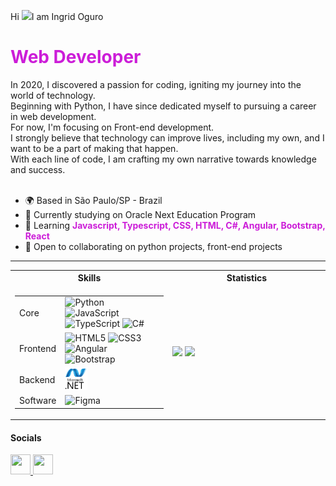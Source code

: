 Hi ![](https://user-images.githubusercontent.com/18350557/176309783-0785949b-9127-417c-8b55-ab5a4333674e.gif)I am Ingrid Oguro
<h1 style="color:#CC1DD8;">Web Developer</h1>
In 2020, I discovered a passion for coding, igniting my journey into the world of technology.<br>
Beginning with Python, I have since dedicated myself to pursuing a career in web development.<br> 
For now, I'm focusing on Front-end development. <br>
I strongly believe that technology can improve lives, including my own, and I want to be a part of making that happen.<br>
With each line of code, I am crafting my own narrative towards knowledge and success. <br>
<br>

* 🌍  Based in São Paulo/SP - Brazil
* 🚀  Currently studying on Oracle Next Education Program
* 🧠  Learning <strong style="color:#CC1DD8;" >Javascript, Typescript, CSS, HTML, C#, Angular, Bootstrap, React</strong>
* 🤝  Open to collaborating on python projects, front-end projects

________________________________
<table>
<tr><th >Skills</th>
<th>Statistics</th></tr>
<tr><td width=50% align="center">

|||
|--|--|
|Core|<img src="https://raw.githubusercontent.com/danielcranney/readme-generator/main/public/icons/skills/python-colored.svg" width="36" height="36" alt="Python" /> <img src="https://raw.githubusercontent.com/danielcranney/readme-generator/main/public/icons/skills/javascript-colored.svg" width="36" height="36" alt="JavaScript" /> <img src="https://raw.githubusercontent.com/danielcranney/readme-generator/main/public/icons/skills/typescript-colored.svg" width="36" height="36" alt="TypeScript" /> <img src="https://raw.githubusercontent.com/danielcranney/readme-generator/main/public/icons/skills/csharp-colored.svg" width="36" height="36" alt="C#" />|
|Frontend|<img src="https://raw.githubusercontent.com/danielcranney/readme-generator/main/public/icons/skills/html5-colored.svg" width="36" height="36" alt="HTML5" /> <img src="https://raw.githubusercontent.com/danielcranney/readme-generator/main/public/icons/skills/css3-colored.svg" width="36" height="36" alt="CSS3" /> <img src="https://raw.githubusercontent.com/danielcranney/readme-generator/main/public/icons/skills/angularjs-colored.svg" width="36" height="36" alt="Angular" /> <img src="https://raw.githubusercontent.com/danielcranney/readme-generator/main/public/icons/skills/bootstrap-colored.svg" width="36" height="36" alt="Bootstrap" />|
|Backend|<img src="https://raw.githubusercontent.com/devicons/devicon/master/icons/dot-net/dot-net-original-wordmark.svg" alt="dotnet" width="36" height="36"/>|
|Software|<img src="https://raw.githubusercontent.com/danielcranney/readme-generator/main/public/icons/skills/figma-colored.svg" width="36" height="36" alt="Figma">|
</td>
<!-- Git stats -->
<td width=50%><img src="https://github-readme-stats.vercel.app/api/top-langs/?username=IngridOguro&layout=compact&bg_color=00000000&title_color=EBEBEA&text_color=35EC7E&hide_border=true"/>

<img src="https://github-readme-activity-graph.vercel.app/graph/?username=IngridOguro&bg_color=00000000&color=F361FA&point=F361FA&line=35EC7E&area=true&hide_border=true"/>
</td></tr></table>


#### Socials
<p align="left">
<a href="https://www.github.com/IngridOguro" target="_blank" rel="noreferrer"> 
<picture> <source media="(prefers-color-scheme: dark)" srcset="https://raw.githubusercontent.com/danielcranney/readme-generator/main/public/icons/socials/github-dark.svg" /> 
<source media="(prefers-color-scheme: light)" srcset="https://raw.githubusercontent.com/danielcranney/readme-generator/main/public/icons/socials/github.svg" /> 
<img src="https://raw.githubusercontent.com/danielcranney/readme-generator/main/public/icons/socials/github.svg" width="32" height="32" /> </picture> </a> <a href="https://www.linkedin.com/in/ingrid-oguro/" target="_blank" rel="noreferrer"> <picture> <source media="(prefers-color-scheme: dark)" srcset="https://raw.githubusercontent.com/danielcranney/readme-generator/main/public/icons/socials/linkedin-dark.svg" /> <source media="(prefers-color-scheme: light)" srcset="https://raw.githubusercontent.com/danielcranney/readme-generator/main/public/icons/socials/linkedin.svg" /> <img src="https://raw.githubusercontent.com/danielcranney/readme-generator/main/public/icons/socials/linkedin.svg" width="32" height="32" /> </picture> 
</a>
</p>
